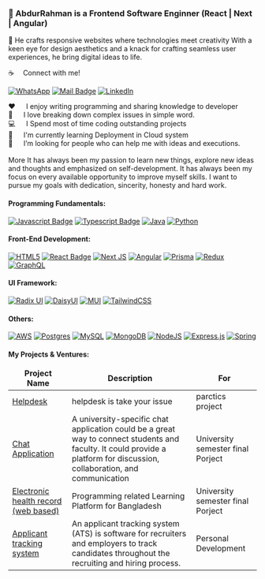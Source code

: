 
### 👋 AbdurRahman is a Frontend Software Enginner (React | Next | Angular) <br/>
🚀 He crafts responsive websites where technologies meet creativity With a keen eye for design aesthetics and a knack for crafting seamless user experiences, he bring digital ideas to life.


:coffee: &emsp;Connect with me!

[![WhatsApp](https://img.shields.io/badge/WhatsApp-25D366?style=for-the-badge&logo=whatsapp&logoColor=white)](https://wa.me/message/EFNBCQZZPD4TK1) [![Mail Badge](https://img.shields.io/badge/Gmail-D14836?style=for-the-badge&logo=gmail&logoColor=white)](mailto:abdurrahmansoftw@gmail.com) [![LinkedIn](https://img.shields.io/badge/linkedin-%230077B5.svg?style=for-the-badge&logo=linkedin&logoColor=white)](https://www.linkedin.com/in/abdurrahmansoftw)  <br/>
 
:hearts: &emsp; I enjoy writing programming and sharing knowledge to developer <br/>
🌟 &emsp; I love breaking down complex issues in simple word. <br/>
:computer: &emsp; I Spend most of time coding outstanding projects <br/>
🤟 &emsp; I'm currently learning Deployment in Cloud system <br/>
🤔 &emsp; I’m looking for people who can help me with ideas and executions.<br/> 
<br/> 
More It has always been my passion to learn new things, explore new ideas and thoughts and emphasized on self-development. It has always been my focus on every available opportunity to improve myself skills. I want to pursue my goals with dedication, sincerity, honesty and hard work.

#### Programming Fundamentals:

[![Javascript Badge](https://img.shields.io/badge/-Javascript-F0DB4F?style=for-the-badge&labelColor=black&logo=javascript&logoColor=F0DB4F)](#) [![Typescript Badge](https://img.shields.io/badge/-Typescript-007acc?style=for-the-badge&labelColor=black&logo=typescript&logoColor=007acc)](#) [![Java](https://img.shields.io/badge/java-%23ED8B00.svg?style=for-the-badge&logo=openjdk&logoColor=white)](#) [![Python](https://img.shields.io/badge/python-3670A0?style=for-the-badge&logo=python&logoColor=ffdd54)](#)

#### Front-End Development:

[![HTML5](https://img.shields.io/badge/html5-%23E34F26.svg?style=for-the-badge&logo=html5&logoColor=white)](#) [![React Badge](https://img.shields.io/badge/-React-61DBFB?style=for-the-badge&labelColor=black&logo=react&logoColor=61DBFB)](#)  [![Next JS](https://img.shields.io/badge/Next-black?style=for-the-badge&logo=next.js&logoColor=white)](#) [![Angular](https://img.shields.io/badge/angular-%23DD0031.svg?style=for-the-badge&logo=angular&logoColor=white)](#) [![Prisma](https://img.shields.io/badge/Prisma-3982CE?style=for-the-badge&logo=Prisma&logoColor=white)](#) [![Redux](https://img.shields.io/badge/redux-%23593d88.svg?style=for-the-badge&logo=redux&logoColor=white)](#) [![GraphQL](https://img.shields.io/badge/-GraphQL-E10098?style=for-the-badge&logo=graphql&logoColor=white)](#)

#### UI Framework:
[![Radix UI](https://img.shields.io/badge/radix%20ui-161618.svg?style=for-the-badge&logo=radix-ui&logoColor=white)]() [![DaisyUI](https://img.shields.io/badge/daisyui-5A0EF8?style=for-the-badge&logo=daisyui&logoColor=white)](#) [![MUI](https://img.shields.io/badge/MUI-%230081CB.svg?style=for-the-badge&logo=mui&logoColor=white)](#) [![TailwindCSS](https://img.shields.io/badge/tailwindcss-%2338B2AC.svg?style=for-the-badge&logo=tailwind-css&logoColor=white)](#) 
#### Others:

[![AWS](https://img.shields.io/badge/AWS-%23FF9900.svg?style=for-the-badge&logo=amazon-aws&logoColor=white)](#) [![Postgres](https://img.shields.io/badge/postgres-%23316192.svg?style=for-the-badge&logo=postgresql&logoColor=white)](#) [![MySQL](https://img.shields.io/badge/mysql-%2300f.svg?style=for-the-badge&logo=mysql&logoColor=white)](#) [![MongoDB](https://img.shields.io/badge/MongoDB-%234ea94b.svg?style=for-the-badge&logo=mongodb&logoColor=white)](#) [![NodeJS](https://img.shields.io/badge/node.js-6DA55F?style=for-the-badge&logo=node.js&logoColor=white)](#) [![Express.js](https://img.shields.io/badge/express.js-%23404d59.svg?style=for-the-badge&logo=express&logoColor=%2361DAFB)](#) [![Spring](https://img.shields.io/badge/spring-%236DB33F.svg?style=for-the-badge&logo=spring&logoColor=white)](#)

#### My Projects & Ventures:

<table>
  <thead align="center">
    <tr border: none;>
      <td><b>Project Name</b></td>
      <td><b>Description</b></td>
      <td><b> For </b></td>
    </tr>
  </thead>
  <tbody>

   <tr>
      <td><a href="https://helpdesk-ecru.vercel.app" target="_blank">Helpdesk</a></td>
      <td>helpdesk is take your issue </td>
      <td> parctics project </td>
    </tr>
    
   <tr>
      <td><a href="https://chatapp-jx8l.onrender.com/" target="_blank">Chat Application</a></td>
      <td>A university-specific chat application could be a great way to connect students and faculty. It could provide a platform for discussion, collaboration, and communication</td>
      <td>University semester final Porject </td>
    </tr>

   <tr>
      <td><a href="https://github.com/arwithlpd/ats" target="_blank">Electronic health record (web based) </a></td>
      <td>Programming related Learning Platform for Bangladesh</td>
      <td> University semester final Porject </td>
    </tr>
   
   <tr>
      <td><a href="https://arwithlpd.netlify.app" target="_blank">Applicant tracking system</a></td>
      <td>An applicant tracking system (ATS) is software for recruiters and employers to track candidates throughout the recruiting and hiring process.</td>
      <td>Personal Development</td>
    </tr>
  </tbody>
</table>
